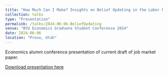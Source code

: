 ```yaml
---
title: "How Much Can I Make? Insights on Belief Updating in the Labor Market"
collection: talks
type: "Presentation"
permalink: /talks/2024-06-06-BeliefUpdating
venue: "BYU Economics Graduate Student Conference 2024"
date: 2024-06-06
location: "Provo, Utah"
---
```


Economics alumni conference presentation of current draft of job market paper.

[Download presentation here](http://sebastiannbrown.github.io/files/BYU_Conference_2024_Slides.pdf)